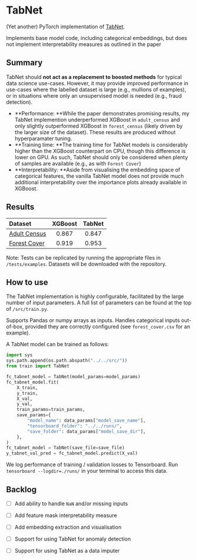 # TabNet
(Yet another) PyTorch implementation of [TabNet](http://https://arxiv.org/abs/1908.07442 "TabNet").

Implements base model code, including categorical embeddings, but does not implement interpretability measures as outlined in the paper
## Summary

TabNet should **not act as a replacement to boosted methods** for typical data science use-cases. However, it may provide improved performance in use-cases where the labelled dataset is large (e.g., mullions of examples), or in situations where only an unsupervised model is needed (e.g., fraud detection).

- **Performance: **While the paper demonstrates promising results, my TabNet implemention underperformed XGBoost in `adult_census` and only slightly outperformed XGBoost in `forest_census` (likely driven by the larger size of the dataset). These results are produced without hyperparamater tuning.
- **Training time: **The training time for TabNet models is considerably higher than the XGBoost counterpart on CPU, though this difference is lower on GPU. As such, TabNet should only be considered when plenty of samples are available (e.g., as with `Forest Cover`)
- **Interpretability: **Aside from visualising the embedding space of categorical features, the vanilla TabNet model does not provide much additional interpretability over the importance plots already available in XGBoost. 


## Results

| Dataset  | XGBoost  | TabNet |
| :------------ |:------------:| :-----:|
| [Adult Census](https://www.kaggle.com/uciml/adult-census-income "Adult Census")     | 0.867 | 0.847 |
| [Forest Cover](https://www.kaggle.com/uciml/forest-cover-type-dataset "Forest Cover")      |  0.919        |   0.953 |

Note: Tests can be replicated by running the appropriate files in `/tests/examples`. Datasets will be downloaded with the repository.

## How to use

The TabNet implementation is highly configurable, facilitated by the large number of input parameters. A full list of parameters can be found at the top of `/src/train.py`.

Supports Pandas or numpy arrays as inputs. Handles categorical inputs out-of-box, provided they are correctly configured (see `forest_cover.csv` for an example).

A TabNet model can be trained as follows: 
```python
import sys
sys.path.append(os.path.abspath("../../src/"))
from train import TabNet

fc_tabnet_model = TabNet(model_params=model_params)
fc_tabnet_model.fit(
	X_train,
	y_train,
	X_val,
	y_val,
	train_params=train_params,
	save_params={
		"model_name": data_params["model_save_name"],
		"tensorboard_folder": "../../runs/",
		"save_folder": data_params["model_save_dir"],
	},
)
fc_tabnet_model = TabNet(save_file=save_file)
y_tabnet_val_pred = fc_tabnet_model.predict(X_val)
```

We log performance of training / validation losses to Tensorboard. Run `tensorboard --logdir=./runs/` in your terminal to access this data.

## Backlog
- [ ] Add ability to handle `NaN` and/or missing inputs
- [ ] Add feature mask interpretability measure
- [ ] Add embedding extraction and visualisation
- [ ] Support for using TabNet for anomaly detection
- [ ] Support for using TabNet as a data imputer

